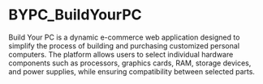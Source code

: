 # BYPC_BuildYourPC
Build Your PC is a dynamic e-commerce web application designed to simplify the process of building and purchasing customized personal computers. The platform allows users to select individual hardware components such as processors, graphics cards, RAM, storage devices, and power supplies, while ensuring compatibility between selected parts. 
